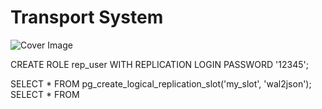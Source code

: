 # Transport System

![Cover Image](../assets/images/projects/transport_system.jpg)

CREATE ROLE rep_user WITH REPLICATION LOGIN PASSWORD '12345';



SELECT * FROM pg_create_logical_replication_slot('my_slot', 'wal2json');
SELECT * FROM
